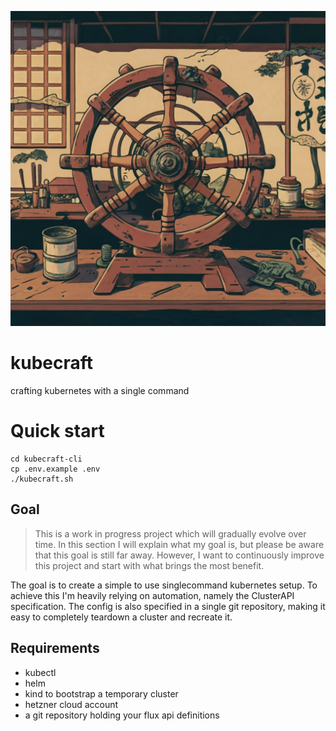 ![kubecraft logo](logo.jpg)

# kubecraft
crafting kubernetes with a single command

# Quick start
```shell
cd kubecraft-cli
cp .env.example .env
./kubecraft.sh
```

## Goal

> This is a work in progress project which will gradually evolve over time. In this section I will explain what my goal is,
> but please be aware that this goal is still far away. However, I want to continuously improve this project and start with
> what brings the most benefit.

The goal is to create a simple to use singlecommand kubernetes setup. To achieve this I'm heavily relying on automation,
namely the ClusterAPI specification. The config is also specified in a single git repository, making it easy to completely
teardown a cluster and recreate it.

## Requirements

- kubectl
- helm
- kind to bootstrap a temporary cluster
- hetzner cloud account
- a git repository holding your flux api definitions


